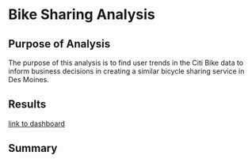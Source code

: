# Bike Sharing Analysis
## Purpose of Analysis
The purpose of this analysis is to find user trends in the Citi Bike data to inform business decisions in creating a similar bicycle sharing service in Des Moines.
  
## Results
[link to dashboard](https://public.tableau.com/profile/michelle7856#!/vizhome/Citi_Bike_Challenge/NYCCitiBikeAnalysis "Link to Dashboard")
  
## Summary
